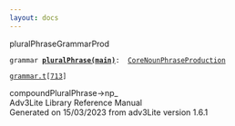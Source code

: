 ```yaml
---
layout: docs
---
```

<span class="title">pluralPhrase</span><span class="type">GrammarProd</span>

`grammar `**[`pluralPhrase(main)`](../object/pluralPhrase(main).html)**` :   `[`CoreNounPhraseProduction`](../object/CoreNounPhraseProduction.html)

[`grammar.t`](../file/grammar.t.html)`[`[`713`](../source/grammar.t.html#713)`]`



compoundPluralPhrase-\>np\_  
Adv3Lite Library Reference Manual  
Generated on 15/03/2023 from adv3Lite version 1.6.1


